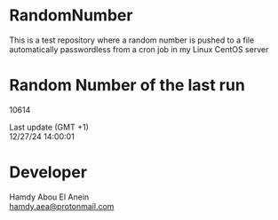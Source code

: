 # RandomNumber    
This is a test repository where a random number is pushed to a file automatically passwordless from a cron job in my Linux CentOS server    
# Random Number of the last run   
10614
      
Last update (GMT +1)    
12/27/24 14:00:01
# Developer    
Hamdy Abou El Anein   
hamdy.aea@protonmail.com
